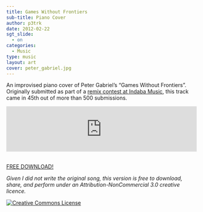 ```yaml
---
title: Games Without Frontiers
sub-title: Piano Cover
author: p3trk
date: 2012-02-22
sgt_slide:
  - on
categories:
  - Music
type: music
layout: art
cover: peter_gabriel.jpg
---
```

An improvised piano cover of Peter Gabriel&#8217;s &#8220;Games Without Frontiers&#8221;. Originally submitted as part of a <a href="http://www.indabamusic.com/opportunities/remix-peter-gabriel/submissions/21033" onclick="javascript:_gaq.push(['_trackEvent','outbound-article','http://www.indabamusic.com']);">remix contest at Indaba Music</a>, this track came in 45th out of more than 500 submissions.


<iframe width="100%" height="120" scrolling="no" frameborder="no" src="https://w.soundcloud.com/player/?url=https%3A//api.soundcloud.com/tracks/37451844&amp;auto_play=false&amp;hide_related=false&amp;show_comments=true&amp;show_user=true&amp;show_reposts=false&amp;visual=false"></iframe>


&nbsp;  
<a href="http://soundcloud.com/peterkappus/games-without-frontiers/download" onclick="javascript:_gaq.push(['_trackEvent','outbound-article','http://soundcloud.com']);" class="button">FREE DOWNLOAD!</a>

*Given I did not write the original song, this version is free to download, share, and perform under an Attribution-NonCommercial 3.0 creative licence.*

<a rel="license" href="http://creativecommons.org/licenses/by-nc/3.0/" onclick="javascript:_gaq.push(['_trackEvent','outbound-article','http://creativecommons.org']);"><img alt="Creative Commons License" style="border-width:0" src="http://i.creativecommons.org/l/by-nc/3.0/80x15.png" /></a>
